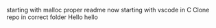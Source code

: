 starting with malloc
proper readme now
starting with vscode in C
Clone repo in correct folder
Hello hello
